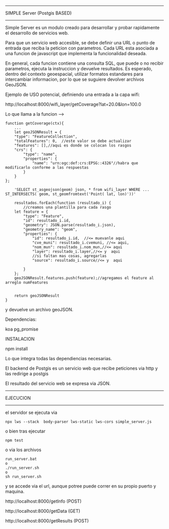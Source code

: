 
**********************************************************************
 SIMPLE   Server  (Postgis BASED)
**********************************************************************

Simple Server es un modulo creado para desarrollar y probar rapidamente el desarrollo de servicios web.

Para que un servicio web accesible, se debe definir una URL o punto de entrada que reciba la peticion con parametros. Cada URL esta asociada a una funcion de javascript que implementa la funcionalidad deseada.

En general, cada funcion contiene una consulta SQL, que puede o no recibir parametros, ejecuta la instruccion y devuelve resultados. Es esperado, dentro del contexto geoespacial, utilizar formatos estandares para intercambiar informacion, por lo que se suguiere devolver archivos GeoJSON.


Ejemplo de USO potencial, definiendo una entrada a la capa wifi:

http://localhost:8000/wifi_layer/getCoverage?lat=20.0&lon=100.0

Lo que llama a  la funcion -->

    function getCoverage(ctx){
        ...
        let geoJSONResult = {
        "type": "FeatureCollection",
        "totalFeatures": 0,  //este valor se debe actualizar
        "features": [],//aqui es donde se colocan los rasgos
        "crs": {
            "type": "name",
            "properties": {
                "name": "urn:ogc:def:crs:EPSG::4326"//habra que modificarlo conforme a las respuestas
            }
        }
    };

        'SELECT st_asgeojson(geom) json, * from wifi_layer WHERE ... ST_INTERSECTS( geom, st_geomfromtext('Point( lat, lon)'))'
    
        resultados.forEach(function (resultado_i) {
            //creamos una plantilla para cada rasgo
        let feature = {
            "type": "Feature",
            "id": resultado_i.id,
            "geometry": JSON.parse(resultado_i.json),
            "geometry_name": "geom",
            "properties": {
                "id": resultado_i.id,  //<= muevanle aqui
                "cve_muni": resultado_i.cvemuni, //<= aqui,
                "nom_mun": resultado_i.nom_mun,//<= aqui
                "layer": resultado_i.layer,//<= y  aqui
                //si faltan mas cosas, agregarlas
                "source": resultado_i.source//<= y  aqui

            }
        };
        geoJSONResult.features.push(feature);//agregamos el feature al arreglo numFeatures


        return geoJSONResult
    }


y devuelve un archivo geoJSON.





Dependencias:

koa
pg_promise

INSTALACION

npm install 

Lo que integra todas las dependiencias necesarias.

El backend de Postgis es un servicio web que recibe peticiones via http y las redirige a postgis

El resultado del servicio web se expresa via  JSON.


**************************************
EJECUCION
*************************************
el servidor se ejecuta via

    npx lws --stack  body-parser lws-static lws-cors simple_server.js   

o bien tras ejecutar

    npm test

o via los archivos

    run_server.bat
    o
    ./run_server.sh
    o
    sh run_server.sh


y se accede via el url, aunque potree puede correr en su propio puerto y maquina.

http://localhost:8000/getInfo (POST)

http://localhost:8000/getData  (GET)

http://localhost:8000/getResults  (POST)




